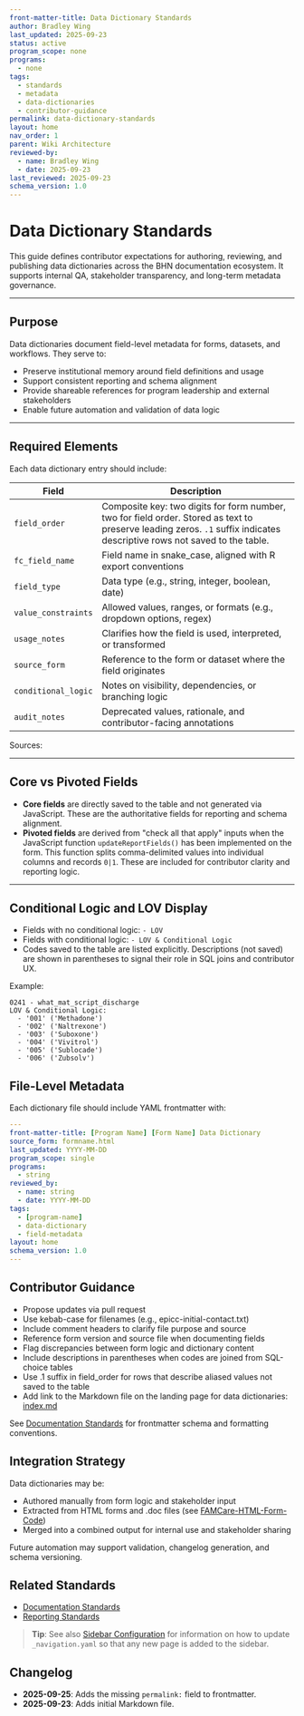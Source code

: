 ```yaml
---
front-matter-title: Data Dictionary Standards
author: Bradley Wing
last_updated: 2025-09-23
status: active
program_scope: none
programs:
  - none
tags:
  - standards
  - metadata
  - data-dictionaries
  - contributor-guidance
permalink: data-dictionary-standards
layout: home
nav_order: 1
parent: Wiki Architecture
reviewed-by:
  - name: Bradley Wing
  - date: 2025-09-23
last_reviewed: 2025-09-23
schema_version: 1.0
---
```


# Data Dictionary Standards

This guide defines contributor expectations for authoring, reviewing, and publishing data dictionaries across the BHN documentation ecosystem. It supports internal QA, stakeholder transparency, and long-term metadata governance.

---

## Purpose

Data dictionaries document field-level metadata for forms, datasets, and workflows. They serve to:

- Preserve institutional memory around field definitions and usage
- Support consistent reporting and schema alignment
- Provide shareable references for program leadership and external stakeholders
- Enable future automation and validation of data logic

---

## Required Elements

Each data dictionary entry should include:

| Field               | Description                                                                 |
|---------------------|-----------------------------------------------------------------------------|
| `field_order`       | Composite key: two digits for form number, two for field order. Stored as text to preserve leading zeros. `.1` suffix indicates descriptive rows not saved to the table. |
| `fc_field_name`     | Field name in snake_case, aligned with R export conventions                 |
| `field_type`        | Data type (e.g., string, integer, boolean, date)                            |
| `value_constraints` | Allowed values, ranges, or formats (e.g., dropdown options, regex)          |
| `usage_notes`       | Clarifies how the field is used, interpreted, or transformed                |
| `source_form`       | Reference to the form or dataset where the field originates                 |
| `conditional_logic` | Notes on visibility, dependencies, or branching logic                       |
| `audit_notes`       | Deprecated values, rationale, and contributor-facing annotations            |

Sources:

---

## Core vs Pivoted Fields

- **Core fields** are directly saved to the table and not generated via JavaScript. These are the authoritative fields for reporting and schema alignment.
- **Pivoted fields** are derived from "check all that apply" inputs when the JavaScript function `updateReportFields()` has been implemented on the form. This function splits comma-delimited values into individual columns and records `0|1`. These are included for contributor clarity and reporting logic.

---

## Conditional Logic and LOV Display

- Fields with no conditional logic: `- LOV`
- Fields with conditional logic: `- LOV & Conditional Logic`
- Codes saved to the table are listed explicitly. Descriptions (not saved) are shown in parentheses to signal their role in SQL joins and contributor UX.

Example:

```text
0241 - what_mat_script_discharge
LOV & Conditional Logic:
  - '001' ('Methadone')
  - '002' ('Naltrexone')
  - '003' ('Suboxone')
  - '004' ('Vivitrol')
  - '005' ('Sublocade')
  - '006' ('Zubsolv')
```

## File-Level Metadata

Each dictionary file should include YAML frontmatter with:

```yaml
---
front-matter-title: [Program Name] [Form Name] Data Dictionary
source_form: formname.html
last_updated: YYYY-MM-DD
program_scope: single
programs:
  - string
reviewed_by:
  - name: string
  - date: YYYY-MM-DD
tags:
  - [program-name]
  - data-dictionary
  - field-metadata
layout: home
schema_version: 1.0
---
```

## Contributor Guidance

- Propose updates via pull request
- Use kebab-case for filenames (e.g., epicc-initial-contact.txt)
- Include comment headers to clarify file purpose and source
- Reference form version and source file when documenting fields
- Flag discrepancies between form logic and dictionary content
- Include descriptions in parentheses when codes are joined from SQL-choice tables
- Use .1 suffix in field_order for rows that describe aliased values not saved to the table
- Add link to the Markdown file on the landing page for data dictionaries: [index.md]({{site.baseurl}}/insert-data-dictionary-permalink/)

See [Documentation Standards]({{site.baseurl}}/documentation-standards/) for frontmatter schema and formatting conventions.

## Integration Strategy

Data dictionaries may be:

- Authored manually from form logic and stakeholder input
- Extracted from HTML forms and .doc files (see [FAMCare-HTML-Form-Code](https://github.com/Behavioral-Health-Network/FAMCare-HTML-Form-Code.git))
- Merged into a combined output for internal use and stakeholder sharing

Future automation may support validation, changelog generation, and schema versioning.

## Related Standards

- [Documentation Standards]({{site.baseurl}}/documentation-standards/)
- [Reporting Standards]({{site.baseurl}}/reporting-standards/)

> **Tip**: See also [Sidebar Configuration]({{site.baseurl}}/sidebar-config/) for information on how to update `_navigation.yaml` so that any new page is added to the sidebar.

## Changelog

- **2025-09-25**: Adds the missing `permalink:` field to frontmatter.
- **2025-09-23**: Adds initial Markdown file.
